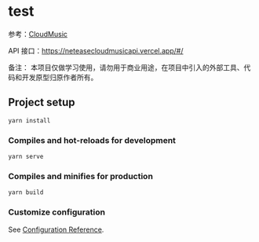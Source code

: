 # test
参考：[CloudMusic](https://gitee.com/penggang-home/cloud-music) 

API 接口：https://neteasecloudmusicapi.vercel.app/#/

备注： 本项目仅做学习使用，请勿用于商业用途，在项目中引入的外部工具、代码和开发原型归原作者所有。
## Project setup
```
yarn install
```

### Compiles and hot-reloads for development
```
yarn serve
```

### Compiles and minifies for production
```
yarn build
```

### Customize configuration
See [Configuration Reference](https://cli.vuejs.org/config/).
